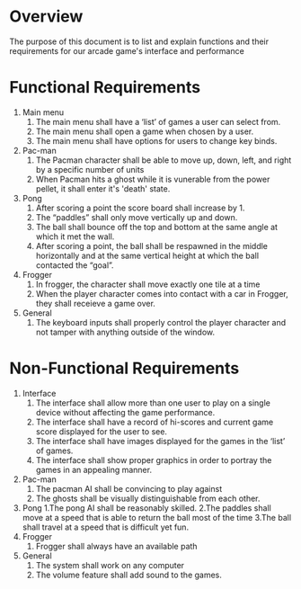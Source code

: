 # Overview 
The purpose of this document is to list and explain functions and their requirements for our arcade game's interface and performance
 
# Functional Requirements 
1. Main menu 
    1. The main menu shall have a ‘list’ of games a user can select from. 
    2. The main menu shall open a game when chosen by a user.
    3. The main menu shall have options for users to change key binds.
2. Pac-man
    1. The Pacman character shall be able to move up, down, left, and right by a specific number of units
    2. When Pacman hits a ghost while it is vunerable from the power pellet, it shall enter it's 'death' state.
4. Pong
    1. After scoring a point the score board shall increase by 1.
    2. The “paddles” shall only move vertically up and down.
    3. The ball shall bounce off the top and bottom at the same angle at which it met the wall.
    4. After scoring a point, the ball shall be respawned in the middle horizontally and at the same vertical height          at which the ball contacted the “goal”.
5. Frogger
    1. In frogger, the character shall move exactly one tile at a time
    2. When the player character comes into contact with a car in Frogger, they shall receieve a game over.
6. General
    1. The keyboard inputs shall properly control the player character and not tamper with anything outside of the window.

# Non-Functional Requirements
1. Interface
    1. The interface shall allow more than one user to play on a single device without affecting the game performance.
    2. The interface shall have a record of hi-scores and current game score displayed for the user to see. 
    3. The interface shall have images displayed for the games in the ‘list’ of games.
    4. The interface shall show proper graphics in order to portray the games in an appealing manner. 
2. Pac-man
    1. The pacman AI shall be convincing to play against
    2. The ghosts shall be visually distinguishable from each other.
3. Pong
    1.The pong AI shall be reasonably skilled.
    2.The paddles shall move at a speed that is able to return the ball most of the time
    3.The ball shall travel at a speed that is difficult yet fun.
5. Frogger
    1. Frogger shall always have an available path
6. General
    1. The system shall work on any computer
    2. The volume feature shall add sound to the games.
